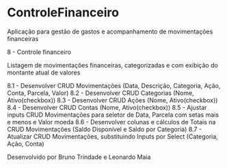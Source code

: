 # ControleFinanceiro
Aplicação para gestão de gastos e acompanhamento de movimentações financeiras

8 - Controle financeiro

Listagem de movimentações financeiras, categorizadas e com exibição do montante atual de valores

8.1 - Desenvolver CRUD Movimentações (Data, Descrição, Categoria, Ação, Conta, Parcela, Valor)
8.2 - Desenvolver CRUD Categorias (Nome, Ativo(checkbox))
8.3 - Desenvolver CRUD Ações (Nome, Ativo(checkbox))
8.4 - Desenvolver CRUD Contas (Nome, Ativo(checkbox))
8.5 - Ajustar inputs CRUD Movimentações para seletor de Data, Parcela com setas mais e menos e Valor moeda
8.6 - Desenvolver colunas e cálculos de Totais na CRUD Movimentações (Saldo Disponível e Saldo por Categoria)
8.7 - Atualizar CRUD Movimentações, substituindo Inputs por Select (Categoria, Ação, Conta)

Desenvolvido por Bruno Trindade e Leonardo Maia